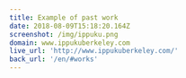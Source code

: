```yaml
---
title: Example of past work
date: 2018-08-09T15:18:20.164Z
screenshot: /img/ippuku.png
domain: www.ippukuberkeley.com
live_url: 'http://www.ippukuberkeley.com/'
back_url: '/en/#works'
---
```


